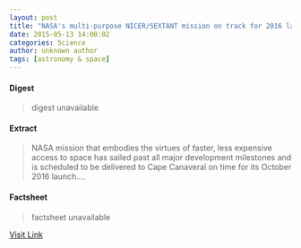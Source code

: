 ```yaml
---
layout: post
title: "NASA's multi-purpose NICER/SEXTANT mission on track for 2016 launch"
date: 2015-05-13 14:00:02
categories: Science
author: unknown author
tags: [astronomy & space]
---
```



#### Digest
>digest unavailable

#### Extract
>NASA mission that embodies the virtues of faster, less expensive access to space has sailed past all major development milestones and is scheduled to be delivered to Cape Canaveral on time for its October 2016 launch....

#### Factsheet
>factsheet unavailable

[Visit Link](http://phys.org/news350728723.html)


